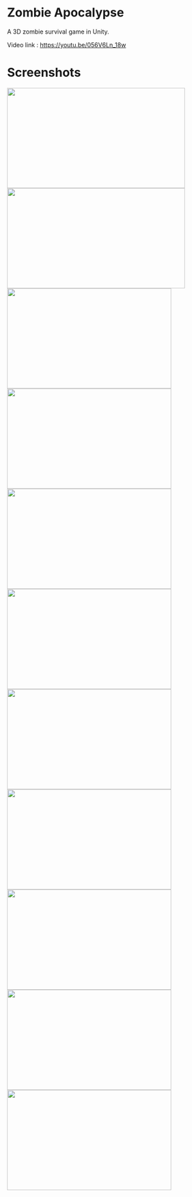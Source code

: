 # Zombie Apocalypse
A 3D zombie survival game in Unity.

Video link : https://youtu.be/056V6Ln_18w


# Screenshots

<img src="https://github.com/thgeorge-se/Unity-Zombie-Apocalypse/blob/master/Screenshots/Screenshot%201.png" width="416" height="234" /> <img src="https://github.com/thgeorge-se/Unity-Zombie-Apocalypse/blob/master/Screenshots/Screenshot%202.png" width="416" height="234" /> <img src="https://github.com/thgeorge-se/Unity-Zombie-Apocalypse/blob/master/Screenshots/Screenshot%203.png" width="384" height="234" /> <img src="https://github.com/thgeorge-se/Unity-Zombie-Apocalypse/blob/master/Screenshots/Screenshot%204.png" width="384" height="234" /> <img src="https://github.com/thgeorge-se/Unity-Zombie-Apocalypse/blob/master/Screenshots/Screenshot%205.png" width="384" height="234" /> <img src="https://github.com/thgeorge-se/Unity-Zombie-Apocalypse/blob/master/Screenshots/Screenshot%206.png" width="384" height="234" /> <img src="https://github.com/thgeorge-se/Unity-Zombie-Apocalypse/blob/master/Screenshots/Screenshot%207.png" width="384" height="234" /> <img src="https://github.com/thgeorge-se/Unity-Zombie-Apocalypse/blob/master/Screenshots/Screenshot%208.png" width="384" height="234" /> <img src="https://github.com/thgeorge-se/Unity-Zombie-Apocalypse/blob/master/Screenshots/Screenshot%209.png" width="384" height="234" /> <img src="https://github.com/thgeorge-se/Unity-Zombie-Apocalypse/blob/master/Screenshots/Screenshot%2010.png" width="384" height="234" /> <img src="https://github.com/thgeorge-se/Unity-Zombie-Apocalypse/blob/master/Screenshots/Screenshot%2011.png" width="384" height="234" /> 
